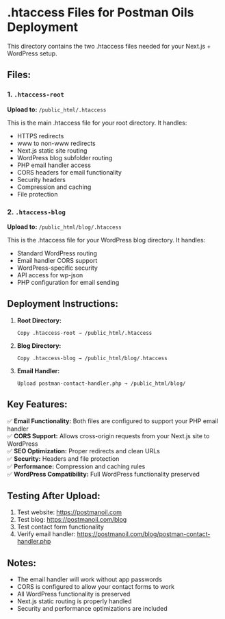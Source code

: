 # .htaccess Files for Postman Oils Deployment

This directory contains the two .htaccess files needed for your Next.js + WordPress setup.

## Files:

### 1. `.htaccess-root`
**Upload to:** `/public_html/.htaccess`

This is the main .htaccess file for your root directory. It handles:
- HTTPS redirects
- www to non-www redirects
- Next.js static site routing
- WordPress blog subfolder routing
- PHP email handler access
- CORS headers for email functionality
- Security headers
- Compression and caching
- File protection

### 2. `.htaccess-blog`
**Upload to:** `/public_html/blog/.htaccess`

This is the .htaccess file for your WordPress blog directory. It handles:
- Standard WordPress routing
- Email handler CORS support
- WordPress-specific security
- API access for wp-json
- PHP configuration for email sending

## Deployment Instructions:

1. **Root Directory:**
   ```
   Copy .htaccess-root → /public_html/.htaccess
   ```

2. **Blog Directory:**
   ```
   Copy .htaccess-blog → /public_html/blog/.htaccess
   ```

3. **Email Handler:**
   ```
   Upload postman-contact-handler.php → /public_html/blog/
   ```

## Key Features:

✅ **Email Functionality:** Both files are configured to support your PHP email handler  
✅ **CORS Support:** Allows cross-origin requests from your Next.js site to WordPress  
✅ **SEO Optimization:** Proper redirects and clean URLs  
✅ **Security:** Headers and file protection  
✅ **Performance:** Compression and caching rules  
✅ **WordPress Compatibility:** Full WordPress functionality preserved  

## Testing After Upload:

1. Test website: https://postmanoil.com
2. Test blog: https://postmanoil.com/blog
3. Test contact form functionality
4. Verify email handler: https://postmanoil.com/blog/postman-contact-handler.php

## Notes:

- The email handler will work without app passwords
- CORS is configured to allow your contact forms to work
- All WordPress functionality is preserved
- Next.js static routing is properly handled
- Security and performance optimizations are included